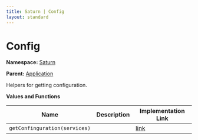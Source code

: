 ```yaml
---
title: Saturn | Config
layout: standard
---
```


# Config

**Namespace:** [Saturn](./saturn.html)

**Parent:** [Application](./saturn-application.html)

Helpers for getting configuration.

**Values and Functions**

| Name                          | Description | Implementation Link                                                                              |
|-------------------------------|-------------|--------------------------------------------------------------------------------------------------|
| `getConfinguration(services)` |             | [link](https://github.com/SaturnFramework/Saturn/tree/master/src/Saturn/Application.fs#L646-646) |
